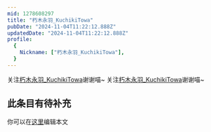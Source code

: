 ```yaml
---
mid: 1278608297
title: "朽木永羽_KuchikiTowa"
pubDate: "2024-11-04T11:22:12.888Z"
updatedDate: "2024-11-04T11:22:12.888Z"
profile:
  {
    Nickname: ["朽木永羽_KuchikiTowa"],
  }
---
```


关注[朽木永羽_KuchikiTowa](https://space.bilibili.com/1278608297)谢谢喵~ 关注[朽木永羽_KuchikiTowa](https://space.bilibili.com/1278608297)谢谢喵~

## 此条目有待补充
你可以在[这里](https://github.com/Yuhanawa/VTuber.ICU/edit/master/src/content/v/朽木永羽_KuchikiTowa/index.md)编辑本文
